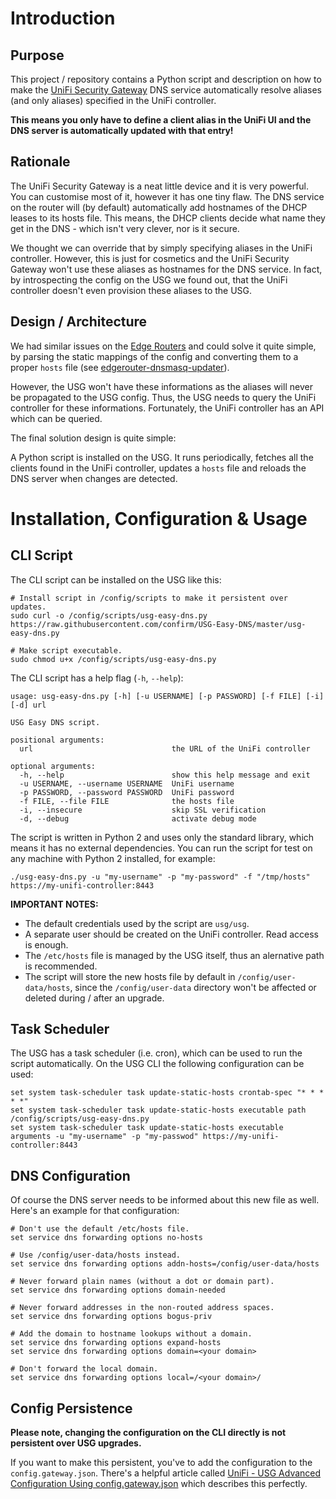 Introduction
============

Purpose
-------

This project / repository contains a Python script and description on how to make the [UniFi Security Gateway](https://www.ui.com/unifi-routing/usg/) DNS service automatically resolve aliases (and only aliases) specified in the UniFi controller.

**This means you only have to define a client alias in the UniFi UI and the DNS server is automatically updated with that entry!**

Rationale
---------

The UniFi Security Gateway is a neat little device and it is very powerful. You can customise most of it, however it has one tiny flaw. The DNS service on the router will (by default) automatically add hostnames of the DHCP leases to its hosts file. This means, the DHCP clients decide what name they get in the DNS - which isn't very clever, nor is it secure.

We thought we can override that by simply specifying aliases in the UniFi controller. However, this is just for cosmetics and the UniFi Security Gateway won't use these aliases as hostnames for the DNS service. In fact, by introspecting the config on the USG we found out, that the UniFi controller doesn't even provision these aliases to the USG.

Design / Architecture
---------------------

We had similar issues on the [Edge Routers](https://www.ui.com/edgemax/edgerouter-x-sfp/) and could solve it quite simple, by parsing the static mappings of the config and converting them to a proper ``hosts`` file (see [edgerouter-dnsmasq-updater](https://github.com/confirm/edgerouter-dnsmasq-updater)). 

However, the USG won't have these informations as the aliases will never be propagated to the USG config. Thus, the USG needs to query the UniFi controller for these informations. Fortunately, the UniFi controller has an API which can be queried.

The final solution design is quite simple: 

A Python script is installed on the USG. It runs periodically, fetches all the clients found in the UniFi controller, updates a ``hosts`` file and reloads the DNS server when changes are detected.

Installation, Configuration & Usage
===================================

CLI Script
----------

The CLI script can be installed on the USG like this:

```
# Install script in /config/scripts to make it persistent over updates.
sudo curl -o /config/scripts/usg-easy-dns.py https://raw.githubusercontent.com/confirm/USG-Easy-DNS/master/usg-easy-dns.py

# Make script executable.
sudo chmod u+x /config/scripts/usg-easy-dns.py
```

The CLI script has a help flag (`-h`, ``--help``):

```
usage: usg-easy-dns.py [-h] [-u USERNAME] [-p PASSWORD] [-f FILE] [-i] [-d] url

USG Easy DNS script.

positional arguments:
  url                               the URL of the UniFi controller

optional arguments:
  -h, --help                        show this help message and exit
  -u USERNAME, --username USERNAME  UniFi username
  -p PASSWORD, --password PASSWORD  UniFi password
  -f FILE, --file FILE              the hosts file
  -i, --insecure                    skip SSL verification
  -d, --debug                       activate debug mode
```

The script is written in Python 2 and uses only the standard library, which means it has no external dependencies. You can run the script for test on any machine with Python 2 installed, for example:

```
./usg-easy-dns.py -u "my-username" -p "my-password" -f "/tmp/hosts" https://my-unifi-controller:8443
```

**IMPORTANT NOTES:** 

- The default credentials used by the script are ``usg/usg``.
- A separate user should be created on the UniFi controller. Read access is enough.
- The ``/etc/hosts`` file is managed by the USG itself, thus an alernative path is recommended.
- The script will store the new hosts file by default in ``/config/user-data/hosts``, since the ``/config/user-data`` directory won't be affected or deleted during / after an upgrade.

Task Scheduler
--------------

The USG has a task scheduler (i.e. cron), which can be used to run the script automatically. On the USG CLI the following configuration can be used:

```
set system task-scheduler task update-static-hosts crontab-spec "* * * * *"
set system task-scheduler task update-static-hosts executable path /config/scripts/usg-easy-dns.py
set system task-scheduler task update-static-hosts executable arguments -u "my-username" -p "my-passwod" https://my-unifi-controller:8443
```

DNS Configuration
-----------------

Of course the DNS server needs to be informed about this new file as well. Here's an example for that configuration:

```
# Don't use the default /etc/hosts file.
set service dns forwarding options no-hosts

# Use /config/user-data/hosts instead.
set service dns forwarding options addn-hosts=/config/user-data/hosts 

# Never forward plain names (without a dot or domain part).
set service dns forwarding options domain-needed

# Never forward addresses in the non-routed address spaces.
set service dns forwarding options bogus-priv

# Add the domain to hostname lookups without a domain.
set service dns forwarding options expand-hosts
set service dns forwarding options domain=<your domain>

# Don't forward the local domain.
set service dns forwarding options local=/<your domain>/
```

Config Persistence
------------------

**Please note, changing the configuration on the CLI directly is not persistent over USG upgrades.**

If you want to make this persistent, you've to add the configuration to the ``config.gateway.json``. There's a helpful article called [UniFi - USG Advanced Configuration Using config.gateway.json](https://help.ui.com/hc/en-us/articles/215458888-UniFi-USG-Advanced-Configuration) which describes this perfectly.

